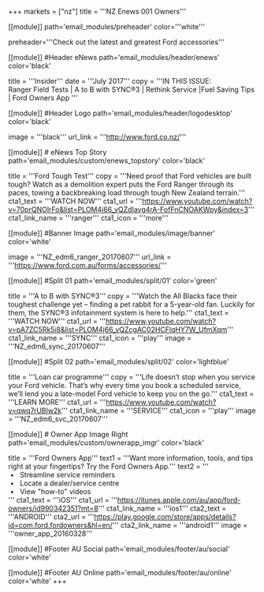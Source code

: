 +++
markets = ["nz"]
title = '''NZ Enews 001 Owners'''

[[module]]
path='email_modules/preheader'
color='''white'''

   preheader='''Check out the latest and greatest Ford accessories'''

[[module]] #Header eNews 
path='email_modules/header/enews'
color='black'

  title = '''Insider'''
  date = '''July 2017'''
  copy = '''IN THIS ISSUE:<br />Ranger Field Tests | A to B with SYNC®3 | Rethink Service |Fuel Saving Tips | Ford Owners App '''


[[module]] #Header Logo
path='email_modules/header/logodesktop'
color='black'

  image = '''black'''
  url_link = '''http://www.ford.co.nz/'''

[[module]] # eNews Top Story 
path='email_modules/custom/enews_topstory'
color='black'

  title = '''Ford Tough Test'''
  copy = '''Need proof that Ford vehicles are built tough? Watch as a demolition expert puts the Ford Ranger through its paces, towing a backbreaking load through tough New Zealand terrain.'''
  cta1_text = '''WATCH NOW'''
  cta1_url = '''https://www.youtube.com/watch?v=70prQNOlrFo&list=PLOM4j66_vQZdIavg4rA-FofFnCNOAKWpy&index=3'''
  cta1_link_name = '''ranger'''
  cta1_icon = '''more'''


[[module]] #Banner Image 
path='email_modules/image/banner'
color='white'

  image = '''NZ_edm6_ranger_20170607'''
  url_link = '''https://www.ford.com.au/forms/accessories/'''


[[module]] #Split 01 
path='email_modules/split/01'
color='green'

title = '''A to B with SYNC®3'''
  copy = '''Watch the All Blacks face their toughest challenge yet – finding a pet rabbit for a 5-year-old fan. Luckily for them, the SYNC®3 infotainment system is here to help.'''
  cta1_text = '''WATCH NOW'''
  cta1_url = '''https://www.youtube.com/watch?v=pA7ZC5Rk5i8&list=PLOM4j66_vQZcgAC02HCFlqHY7W_UfmXqm'''
  cta1_link_name = '''SYNC'''
  cta1_icon = '''play'''
  image = '''NZ_edm6_sync_20170607'''


  [[module]] #Split 02
path='email_modules/split/02'
color='lightblue'

  title = '''Loan car programme'''
  copy = '''Life doesn’t stop when you service your Ford vehicle. That’s why every time you book a scheduled service, we’ll lend you a late-model Ford vehicle to keep you on the go.'''
  cta1_text = '''LEARN MORE'''
  cta1_url = '''https://www.youtube.com/watch?v=qwq7rUBlw2k'''
  cta1_link_name = '''SERVICE'''
  cta1_icon = '''play'''
  image = '''NZ_edm6_svc_20170607'''


[[module]] # Owner App Image Right
path='email_modules/custom/ownerapp_imgr'
color='black'

  title = '''Ford Owners App'''
  text1 = '''Want more information, tools, and tips right at your fingertips? Try the Ford Owners App.'''
  text2 = '''<br />&nbsp;&#8226;&nbsp;&nbsp;&nbsp;Streamline service reminders<br />&nbsp;&#8226;&nbsp;&nbsp;&nbsp;Locate a dealer/service centre<br />&nbsp;&#8226;&nbsp;&nbsp;&nbsp;View "how-to" videos<br />'''
  cta1_text = '''iOS'''
  cta1_url = '''https://itunes.apple.com/au/app/ford-owners/id990342351?mt=8'''
  cta1_link_name = '''ios1'''
  cta2_text = '''ANDROID'''
  cta2_url = '''https://play.google.com/store/apps/details?id=com.ford.fordowners&hl=en/'''
  cta2_link_name = '''android1'''
  image = '''owner_app_20160328'''

[[module]] #Footer AU Social
path='email_modules/footer/au/social'
color='white'


[[module]] #Footer AU Online
path='email_modules/footer/au/online'
color='white'
+++

